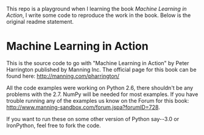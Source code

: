 
This repo is a playground when I learning the book *Machine Learning in Action*, I write some code to reproduce the work in the book.
Below is the original readme statement.

Machine Learning in Action
==========================

This is the source code to go with "Machine Learning in Action"
by Peter Harrington published by Manning Inc.
The official page for this book can be found here: http://manning.com/pharrington/

All the code examples were working on Python 2.6, there shouldn't be any problems with the 2.7.  NumPy will be needed for most examples.  If you have trouble running any of the examples us know on the Forum for this book: http://www.manning-sandbox.com/forum.jspa?forumID=728.  

If you want to run these on some other version of Python say--3.0 or IronPython, feel free to fork the code.   
